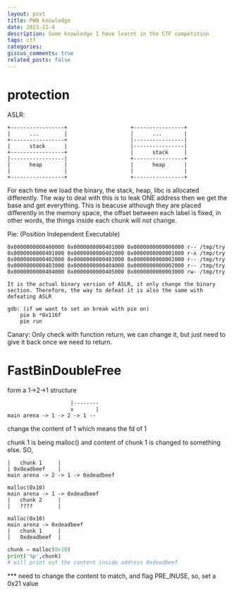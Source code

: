 ```yaml
---
layout: post
title: PWN knowledge 
date: 2023-11-4
description: Some knowledge I have learnt in the CTF competition
tags: ctf
categories: 
giscus_comments: true
related_posts: false
---
```


# protection

ASLR:

```
+-----------------+                    +----------------+  
|      ...        |                    |      ...       |        
+-----------------+                    |----------------|  
|      stack      |                    |----------------|
+-----------------+                    |      stack     |
|-----------------|                    +----------------+
|      heap       |                    |      heap      |
|                 |                    |                |
+-----------------+                    +----------------+
```

For each time we load the binary, the stack, heap, libc is allocated differently.
The way to deal with this is to leak ONE address then we get the base and get everything.
This is beacuse although they are placed differently in the memory space, the offset between each label is fixed, in other words, the things inside each chunk will not change.

Pie: (Position Independent Executable)

    0x0000000000400000 0x0000000000401000 0x0000000000000000 r-- /tmp/try
    0x0000000000401000 0x0000000000402000 0x0000000000001000 r-x /tmp/try
    0x0000000000402000 0x0000000000403000 0x0000000000002000 r-- /tmp/try
    0x0000000000403000 0x0000000000404000 0x0000000000002000 r-- /tmp/try
    0x0000000000404000 0x0000000000405000 0x0000000000003000 rw- /tmp/try

    It is the actual binary version of ASLR, it only change the binary section. Therefore, the way to defeat it is also the same with defeating ASLR

    gdb: (if we want to set an break with pie on)
        pie b *0x116f
        pie run

Canary:
    Only check with function return, we can change it, but just need to give it back once we need to return.

# FastBinDoubleFree
form a  1->2->1 structure
```
                    |--------
                    v       |
main arena -> 1 -> 2 -> 1 --
```

change the content of 1 which means the fd of 1


chunk 1 is being malloc() and content of chunk 1 is changed to something else.
SO,
```
|   chunk 1     |
| 0xdeadbeef    |
main arena -> 2 -> 1 -> 0xdeadbeef
```

```
malloc(0x10)
main arena -> 1 -> 0xdeadbeef
|   chunk 2     |
|   ????        |
```

```
malloc(0x10)
main arena -> 0xdeadbeef
|   chunk 1     |
|   0xdeadbeef  |
```

```python
chunk = malloc(0x10)
print('%p',chunk)
# will print out the content inside address 0xdeadbeef
```
*** need to change the content to match, and flag PRE_INUSE, so, set a 0x21 value